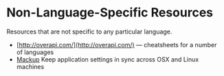 # Non-Language-Specific Resources
Resources that are not specific to any particular language.

* [http://overapi.com/](http://overapi.com/) &mdash; cheatsheets for a number of
  languages
* [Mackup](https://github.com/lra/mackup) Keep application settings in sync across OSX and Linux machines
